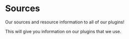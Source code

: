 # Sources

Our sources and resource information to all of our plugins!

This will give you information on our plugins that we use.